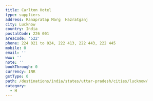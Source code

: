 ```yaml
---
title: Carlton Hotel
type: suppliers
address: Ranapratap Marg  Hazratganj
city: Lucknow
country: India
postalCode: 226 001
areaCode: '522'
phone: 224 021 to 024, 222 413, 222 443, 222 445
mobile: 0
email: ''
www: ''
note: ''
bookThrough: 0
currency: INR
gstType: 0
path: /destinations/india/states/uttar-pradesh/cities/lucknow/
category:
  - H
---
```


